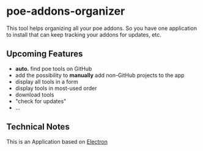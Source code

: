 # poe-addons-organizer
This tool helps organizing all your poe addons. 
So you have one application to install that can keep tracking your addons for updates, etc.

## Upcoming Features
- **auto.** find poe tools on GitHub
- add the possibility to **manually** add non-GitHub projects to the app
- display all tools in a form
- display tools in most-used order
- download tools
- "check for updates" 
- ...

## Technical Notes
This is an Application based on [Electron](https://electron.atom.io/)